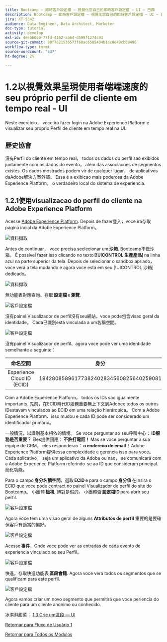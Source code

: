 ```yaml
---
title: Bootcamp — 即時客戶設定檔 — 視覺化您自己的即時客戶設定檔 — UI — 巴西
description: Bootcamp — 即時客戶設定檔 — 視覺化您自己的即時客戶設定檔 — UI — 巴西
jira: KT-5342
audience: Data Engineer, Data Architect, Marketer
doc-type: tutorial
activity: develop
exl-id: 4eebb080-77fd-4162-aa64-d599f1274c93
source-git-commit: 90f7621536573f60ac6585404b1ac0e49cb08496
workflow-type: tm+mt
source-wordcount: '537'
ht-degree: 2%

---
```


# 1.2以視覺效果呈現使用者端端速度的seu próprio perfil de cliente em tempo real - UI

Neste exercício， voce irá fazer login na Adobe Experience Platform e visualizar seu próprio Perfil de cliente em tempo real na UI.

## 歷史協會

沒有Perfil do cliente em tempo real， todos os dados do perfil sao exibidos juntamente com os dados do evento， além das associacoes de segmentos existes. Os dados mostrados podem vir de qualquer lugar， de aplicativos daAdobe解決方案外部。 Essa é a exibicao mais poderosa da Adobe Experience Platform， o verdadeiro local do sistema de experiencia.

## 1.2.1使用visualizacao do perfil do cliente na Adobe Experience Platform

Acesse [Adobe Experience Platform](https://experience.adobe.com/platform). Depois de fazer登入，voce irá存取página incial da Adobe Experience Platform。

![資料擷取](./images/home.png)

Antes de continuar， voce precisa seclecionar um **沙箱**. Bootcamp不做沙箱。 É possível fazer isso clicando no texto **[!UICONTROL 生產產品]** na linha azul na parte superior da tela. Depois de selecionar o sandbox apriado， voce verá a tela mudando e agora voce está em seu [!UICONTROL 沙箱] dedicado。

![資料擷取](./images/sb1.png)

無功能表對應查詢、存取 **設定檔** e **瀏覽**.

![客戶設定檔](./images/homemenu.png)

沒有painel Visualizador de perfil沒有seu網站，voce pode包含visao geral da identidade。 Cada已識別está vinculada a um名稱空間。

![客戶設定檔](./images/identities.png)

沒有painel Visualizador de perfil、agora voce pode ver uma identidade semelhante a seguinte：

| 命名空間 | 身分 |
|:-------------:| :---------------:|
| Experience Cloud ID (ECID) | 19428085896177382402834560825640259081 |

Com a Adobe Experience Platform， todos os IDs sao igualmente importants. 先前，在ECID時代ID服務重要無上下文到Adobee todos os outros IDestavam vinculados ao ECID em uma relação hierárquica。 Com a Adobe Experience Platform、isso mudou e cada ID pode ser considerado um identificador primário。

一般情況，以識別基本相依的情境。 Se voce perguntar ao seu呼叫中心： **ID服務是否重要？** Eles提供回應： **不許打電話！** Mas se voce perguntar à sua equipe de CRM， eles responderao： **o endereco de email！** Adobe Experience Platform提供essa complexidade e gerencia isso para voce。 Cada aplicativo， seja um aplicativo da Adobe ou nao， se comunicará com a Adobe Experience Platform referindo-se ao ID que consideram principal. 簡化功能。

Para o campo **身分名稱空間**，選取 **ECID** e para o campo **身分值** 在Insira o ECID que voce pode contract no painel Visualizador de perfil do site do Bootcamp。 小團體 **檢視**. 絕對是假的。 小團體否 **設定檔ID** para abrir seu perfil.

![客戶設定檔](./images/popupecid.png)

Agora voce tem uma visao geral de alguns **Attributos de perfil** 重要的是要確保客戶有適當的偏好。

![客戶設定檔](./images/profile.png)

Acesse **事件**，Onde voce pode ver as entradas de cada evento de experiencia vinculado ao seu Perfil。

![客戶設定檔](./images/profileee.png)

快進，存取快進功能表 **區段會籍**. Agora voce verá todos os segmentos que se qualificam para este perfil.

![客戶設定檔](./images/profileseg.png)

Agora vamos criar um novo segmento que permitirá que voce periencia do cliente para um cliente anonimo ou conhecido.

冰淇淋甜菜： [1.3 Crie um區段 — UI](./ex3.md)

[Retornar para Fluxo de Usuário 1](./uc1.md)

[Retornar para Todos os Módulos](../../overview.md)
